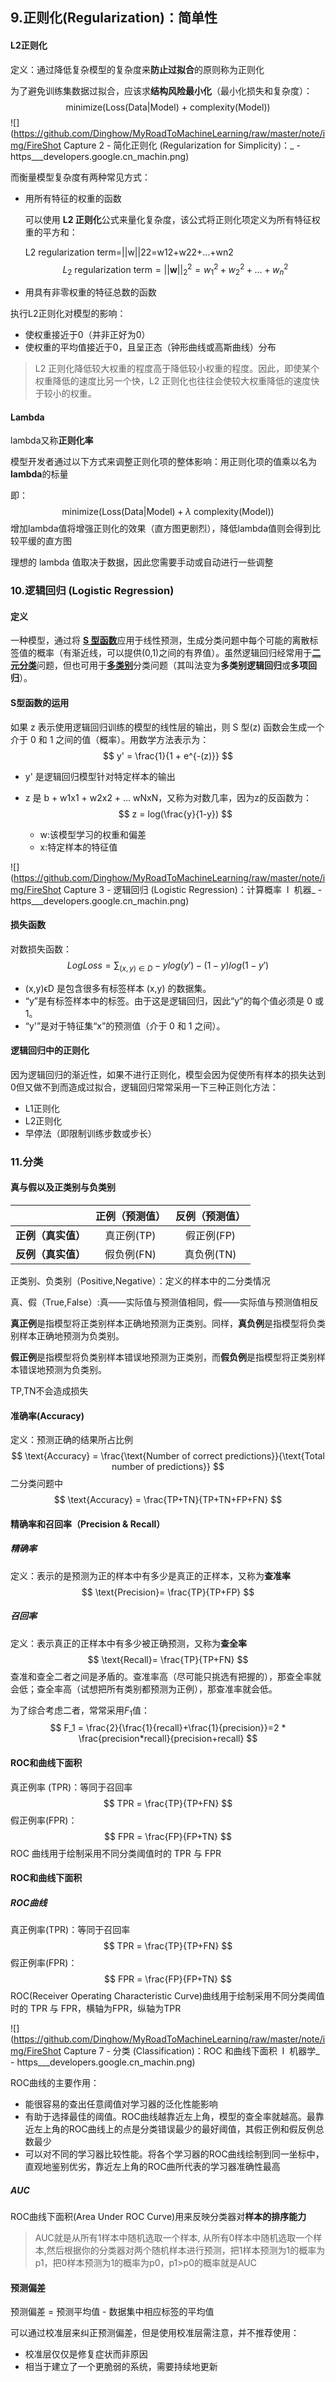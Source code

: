 ## 9.正则化(Regularization)：简单性

#### L2正则化

定义：通过降低复杂模型的复杂度来**防止过拟合**的原则称为正则化

为了避免训练集数据过拟合，应该求**结构风险最小化**（最小化损失和复杂度）：
$$
\text{minimize(Loss(Data|Model) + complexity(Model))}
$$
![](https://github.com/Dinghow/MyRoadToMachineLearning/raw/master/note/img/FireShot Capture 2 - 简化正则化 (Regularization for Simplicity)：_ - https___developers.google.cn_machin.png)

而衡量模型复杂度有两种常见方式：

- 用所有特征的权重的函数

  可以使用 **L2 正则化**公式来量化复杂度，该公式将正则化项定义为所有特征权重的平方和：

  L2 regularization term=||w||22=w12+w22+...+wn2
  $$
  L_2\text{ regularization term} = ||\boldsymbol w||_2^2 = {w_1^2 + w_2^2 + ... + w_n^2}
  $$

- 用具有非零权重的特征总数的函数



执行L2正则化对模型的影响：

- 使权重接近于0（并非正好为0）
- 使权重的平均值接近于0，且呈正态（钟形曲线或高斯曲线）分布

> L2 正则化降低较大权重的程度高于降低较小权重的程度。因此，即使某个权重降低的速度比另一个快，L2 正则化也往往会使较大权重降低的速度快于较小的权重。

#### Lambda

lambda又称**正则化率**

模型开发者通过以下方式来调整正则化项的整体影响：用正则化项的值乘以名为 **lambda**的标量

即：
$$
\text{minimize(Loss(Data|Model)} + \lambda \text{ complexity(Model))}
$$
增加lambda值将增强正则化的效果（直方图更剧烈），降低lambda值则会得到比较平缓的直方图

理想的 lambda 值取决于数据，因此您需要手动或自动进行一些调整



### 10.逻辑回归 (Logistic Regression)

#### 定义

一种模型，通过将 [**S 型函数**](https://developers.google.cn/machine-learning/crash-course/glossary#sigmoid_function)应用于线性预测，生成分类问题中每个可能的离散标签值的概率（有渐近线，可以提供(0,1)之间的有界值）。虽然逻辑回归经常用于[**二元分类**](https://developers.google.cn/machine-learning/crash-course/glossary#binary_classification)问题，但也可用于[**多类别**](https://developers.google.cn/machine-learning/crash-course/glossary#multi-class)分类问题（其叫法变为**多类别逻辑回归**或**多项回归**）。

#### S型函数的运用

如果 z 表示使用逻辑回归训练的模型的线性层的输出，则 S 型(z) 函数会生成一个介于 0 和 1 之间的值（概率）。用数学方法表示为：
$$
y' = \frac{1}{1 + e^{-(z)}}
$$

- y' 是逻辑回归模型针对特定样本的输出

- z 是 b + w1x1 + w2x2 + … wNxN，又称为对数几率，因为z的反函数为：
  $$
  z = log(\frac{y}{1-y})
  $$

  - w:该模型学习的权重和偏差
  - x:特定样本的特征值

![](https://github.com/Dinghow/MyRoadToMachineLearning/raw/master/note/img/FireShot Capture 3 - 逻辑回归 (Logistic Regression)：计算概率  I  机器_ - https___developers.google.cn_machin.png)

#### 损失函数

对数损失函数：
$$
Log Loss = \sum_{(x,y)\in D} -ylog(y') - (1 - y)log(1 - y')
$$

- (x,y)&straightepsilon;D 是包含很多有标签样本 (x,y) 的数据集。
- “y”是有标签样本中的标签。由于这是逻辑回归，因此“y”的每个值必须是 0 或 1。
- “y'”是对于特征集“x”的预测值（介于 0 和 1 之间）。

#### 逻辑回归中的正则化

因为逻辑回归的渐近性，如果不进行正则化，模型会因为促使所有样本的损失达到0但又做不到而造成过拟合，逻辑回归常常采用一下三种正则化方法：

- L1正则化
- L2正则化
- 早停法（即限制训练步数或步长）

### 11.分类

#### 真与假以及正类别与负类别

|                    | 正例（预测值） | 反例（预测值） |
| :----------------: | :------------: | :------------: |
| **正例（真实值）** |   真正例(TP)   |   假正例(FP)   |
| **反例（真实值）** |   假负例(FN)   |   真负例(TN)   |

正类别、负类别（Positive,Negative）：定义的样本中的二分类情况

真、假（True,False）:真——实际值与预测值相同，假——实际值与预测值相反

**真正例**是指模型将正类别样本正确地预测为正类别。同样，**真负例**是指模型将负类别样本正确地预测为负类别。

**假正例**是指模型将负类别样本错误地预测为正类别，而**假负例**是指模型将正类别样本错误地预测为负类别。

TP,TN不会造成损失

#### 准确率(Accuracy)

定义：预测正确的结果所占比例
$$
\text{Accuracy} = \frac{\text{Number of correct predictions}}{\text{Total number of predictions}}
$$
二分类问题中
$$
\text{Accuracy} = \frac{TP+TN}{TP+TN+FP+FN}
$$

#### 精确率和召回率（Precision & Recall）

##### 精确率

定义：表示的是预测为正的样本中有多少是真正的正样本，又称为**查准率**
$$
\text{Precision}= \frac{TP}{TP+FP}
$$

##### 召回率

定义：表示真正的正样本中有多少被正确预测，又称为**查全率**
$$
\text{Recall}= \frac{TP}{TP+FN}
$$
查准和查全二者之间是矛盾的。查准率高（尽可能只挑选有把握的），那查全率就会低；查全率高（试想把所有类别都预测为正例），那查准率就会低。

为了综合考虑二者，常常采用$F_1$值：
$$
F_1 = \frac{2}{\frac{1}{recall}+\frac{1}{precision}}=2 * \frac{precision*recall}{precision+recall}
$$

#### ROC和曲线下面积

真正例率	(TPR)：等同于召回率
$$
TPR = \frac{TP}{TP+FN}
$$
假正例率(FPR)：
$$
FPR = \frac{FP}{FP+TN}
$$
ROC 曲线用于绘制采用不同分类阈值时的 TPR 与 FPR

#### ROC和曲线下面积

##### ROC曲线

真正例率(TPR)：等同于召回率
$$
TPR = \frac{TP}{TP+FN}
$$
假正例率(FPR)：
$$
FPR = \frac{FP}{FP+TN}
$$
ROC(Receiver Operating Characteristic Curve)曲线用于绘制采用不同分类阈值时的 TPR 与 FPR，横轴为FPR，纵轴为TPR

![](https://github.com/Dinghow/MyRoadToMachineLearning/raw/master/note/img/FireShot Capture 7 - 分类 (Classification)：ROC 和曲线下面积  I  机器学_ - https___developers.google.cn_machin.png)

ROC曲线的主要作用：

- 能很容易的查出任意阈值对学习器的泛化性能影响 
- 有助于选择最佳的阈值。ROC曲线越靠近左上角，模型的查全率就越高。最靠近左上角的ROC曲线上的点是分类错误最少的最好阈值，其假正例和假反例总数最少 
- 可以对不同的学习器比较性能。将各个学习器的ROC曲线绘制到同一坐标中，直观地鉴别优劣，靠近左上角的ROC曲所代表的学习器准确性最高 

##### AUC

ROC曲线下面积(Area Under ROC Curve)用来反映分类器对**样本的排序能力**

> AUC就是从所有1样本中随机选取一个样本, 从所有0样本中随机选取一个样本,然后根据你的分类器对两个随机样本进行预测，把1样本预测为1的概率为p1，把0样本预测为1的概率为p0，p1>p0的概率就是AUC



#### 预测偏差

预测偏差  =  预测平均值 - 数据集中相应标签的平均值

可以通过校准层来纠正预测偏差，但是使用校准层需注意，并不推荐使用：

- 校准层仅仅是修复症状而非原因
- 相当于建立了一个更脆弱的系统，需要持续地更新



